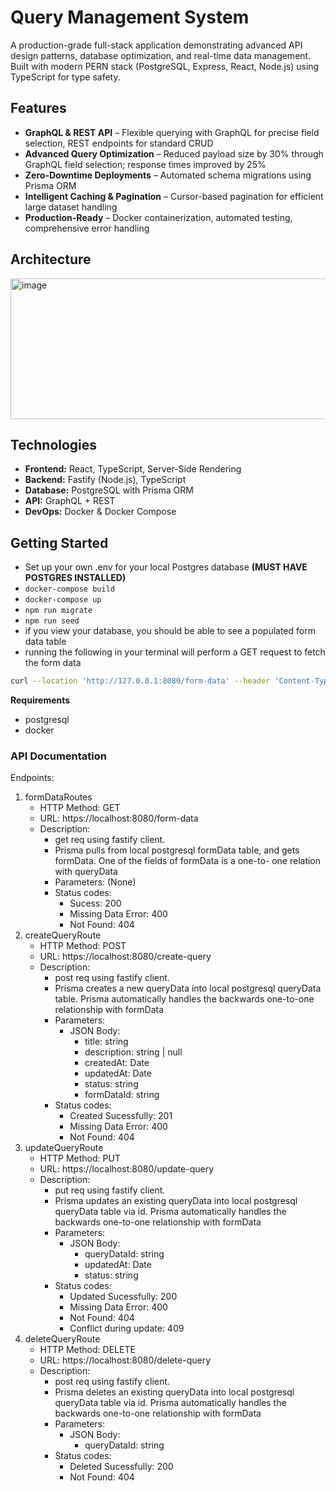 # Query Management System

A production-grade full-stack application demonstrating advanced API design patterns, database optimization, and real-time data management. Built with modern PERN stack (PostgreSQL, Express, React, Node.js) using TypeScript for type safety.

## Features

- **GraphQL & REST API** – Flexible querying with GraphQL for precise field selection, REST endpoints for standard CRUD
- **Advanced Query Optimization** – Reduced payload size by 30% through GraphQL field selection; response times improved by 25%
- **Zero-Downtime Deployments** – Automated schema migrations using Prisma ORM
- **Intelligent Caching & Pagination** – Cursor-based pagination for efficient large dataset handling
- **Production-Ready** – Docker containerization, automated testing, comprehensive error handling

## Architecture
<img width="902" height="225" alt="image" src="https://github.com/user-attachments/assets/a32fe63b-f943-4c1a-875e-cb2a176d54b8" />

## Technologies

- **Frontend:** React, TypeScript, Server-Side Rendering
- **Backend:** Fastify (Node.js), TypeScript
- **Database:** PostgreSQL with Prisma ORM
- **API:** GraphQL + REST
- **DevOps:** Docker & Docker Compose

## Getting Started
- Set up your own .env for your local Postgres database **(MUST HAVE POSTGRES INSTALLED)**
- `docker-compose build`
- `docker-compose up`
- `npm run migrate`
- `npm run seed`
- if you view your database, you should be able to see a populated form data table
- running the following in your terminal will perform a GET request to fetch the form data
```bash
curl --location 'http://127.0.0.1:8080/form-data' --header 'Content-Type: application/json'
```
**Requirements**
* postgresql
* docker

### API Documentation

Endpoints:
1. formDataRoutes
    - HTTP Method: GET
    - URL: https://localhost:8080/form-data
    - Description:
        - get req using fastify client.
        - Prisma pulls from local postgresql formData table, and gets formData. One of the fields of formData is a one-to-            one relation 
          with queryData
        - Parameters: (None)
        - Status codes:
            - Sucess: 200
            - Missing Data Error: 400
            - Not Found: 404
2. createQueryRoute
    - HTTP Method: POST
    - URL: https://localhost:8080/create-query
    - Description:
        - post req using fastify client.
        - Prisma creates a new queryData into local postgresql queryData table. Prisma automatically handles the backwards            one-to-one relationship with formData
        - Parameters: 
            - JSON Body:
              - title: string
              - description: string | null
              - createdAt: Date
              - updatedAt: Date
              - status: string
              - formDataId: string
        - Status codes:
            - Created Sucessfully: 201
            - Missing Data Error: 400
            - Not Found: 404
3. updateQueryRoute
    - HTTP Method: PUT
    - URL: https://localhost:8080/update-query
    - Description:
        - put req using fastify client.
        - Prisma updates an existing queryData into local postgresql queryData table via id. Prisma automatically handles             the backwards one-to-one relationship with formData
        - Parameters: 
            - JSON Body:
                - queryDataId: string
                - updatedAt: Date
                - status: string
        - Status codes:
            - Updated Sucessfully: 200
            - Missing Data Error: 400
            - Not Found: 404
            - Conflict during update: 409
4. deleteQueryRoute
    - HTTP Method: DELETE
    - URL: https://localhost:8080/delete-query
    - Description:
        - post req using fastify client.
        - Prisma deletes an existing queryData into local postgresql queryData table via id. Prisma automatically handles             the backwards one-to-one relationship with formData
        - Parameters: 
            - JSON Body:
                - queryDataId: string
        - Status codes:
            - Deleted Sucessfully: 200
            - Not Found: 404
